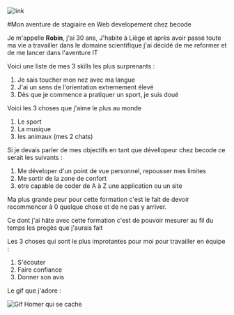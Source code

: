 
![link](https://media1.giphy.com/media/v1.Y2lkPTc5MGI3NjExMzVlNWR2eTkxdTFvMHo0eWZiZGM1aDN6dDF5YjQ3eHZtaGk1Y2VldiZlcD12MV9pbnRlcm5hbF9naWZfYnlfaWQmY3Q9Zw/9HBduC3ZIgrG8/giphy.webp)

#Mon aventure de stagiaire en Web developement chez becode 

Je m'appelle **Robin**, j'ai 30 ans, J'habite à Liège et après avoir passé toute ma vie a travailler dans le domaine scientifique j'ai décidé de me reformer et de me lancer dans l'aventure IT

Voici une liste de mes 3 skills les plus surprenants : 

1. Je sais toucher mon nez avec ma langue
2. J'ai un sens de l'orientation extremement élevé
3. Dès que je commence a pratiquer un sport, je suis doué

Voici les 3 choses que j'aime le plus au monde
1. Le sport
2. La musique
3. les animaux (mes 2 chats)


Si je devais parler de mes objectifs en tant que dévellopeur chez becode ce serait les suivants :
1. Me déveloper d'un point de vue personnel, repousser mes limites
2. Me sortir de la zone de confort
3. etre capable de coder de A à Z une application ou un site

Ma plus grande peur pour cette formation c'est le fait de devoir recommencer  à 0 quelque chose et de ne pas y arriver.


Ce dont j'ai hâte avec cette formation c'est de pouvoir mesurer au fil du temps les progès que j'aurais fait

Les 3 choses qui sont le plus improtantes pour moi pour travailler en équipe : 
1. S'écouter
2. Faire confiance
3. Donner son avis

Le gif que j'adore : 

![Gif Homer qui se cache](https://media.giphy.com/media/a93jwI0wkWTQs/giphy.gif)